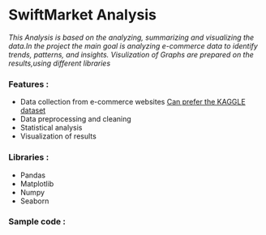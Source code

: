 # SwiftMarket Analysis
_This Analysis is based on the analyzing, summarizing and visualizing the data.In the project the main goal is analyzing e-commerce data to identify trends, patterns, and insights.
Visulization of Graphs are prepared on the results,using different libraries_

### Features :
- Data collection from e-commerce websites [Can prefer the KAGGLE dataset](https://www.kaggle.com/datasets/thedevastator/unlock-profits-with-e-commerce-sales-data)
- Data preprocessing and cleaning
- Statistical analysis
- Visualization of results

### Libraries :
* Pandas
* Matplotlib
* Numpy
* Seaborn


### Sample code :
